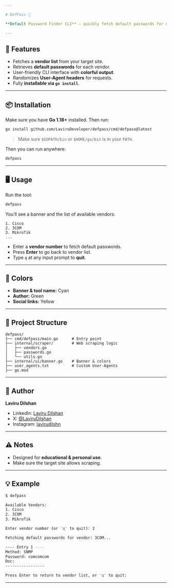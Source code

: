 ```yaml
---

# DefPass 🔑

**Default Password Finder CLI** – quickly fetch default passwords for network vendors.

---
```


## 🚀 Features

* Fetches a **vendor list** from your target site.
* Retrieves **default passwords** for each vendor.
* User-friendly CLI interface with **colorful output**.
* Randomizes **User-Agent headers** for requests.
* Fully **installable via `go install`**.

---

## 📦 Installation

Make sure you have **Go 1.18+** installed. Then run:

```bash
go install github.com/LaviruDeveloper/defpass/cmd/defpass@latest
```

> Make sure `$GOPATH/bin` or `$HOME/go/bin` is in your `PATH`.

Then you can run anywhere:

```bash
defpass
```

---

## 🖥 Usage

Run the tool:

```bash
defpass
```

You’ll see a banner and the list of available vendors:

```
1. Cisco
2. 3COM
3. MikroTik
...
```

* Enter a **vendor number** to fetch default passwords.
* Press **Enter** to go back to vendor list.
* Type `q` at any input prompt to **quit**.

---

## 🎨 Colors

* **Banner & tool name:** Cyan
* **Author:** Green
* **Social links:** Yellow

---

## 🔧 Project Structure

```
defpass/
├── cmd/defpass/main.go      # Entry point
├── internal/scraper/        # Web scraping logic
│   ├── vendors.go
│   ├── passwords.go
│   └── utils.go
├── internal/ui/banner.go    # Banner & colors
├── user_agents.txt          # Custom User-Agents
├── go.mod
```

---

## 👤 Author

**Laviru Dilshan**

* LinkedIn: [Laviru Dilshan](https://linkedin.com/in/lavirudilshan)
* X: [@LaviruDilshan](https://x.com/LaviruDilshan)
* Instagram: [lavirudilshn](https://instagram.com/lavirudilshn)

---

## ⚠️ Notes

* Designed for **educational & personal use**.
* Make sure the target site allows scraping.

---

## 💡 Example

```bash
$ defpass

Available Vendors:
1. Cisco
2. 3COM
3. MikroTik

Enter vendor number (or 'q' to quit): 2

Fetching default passwords for vendor: 3COM...

---- Entry 1 ----
Method: SNMP
Password: comcomcom
Doc: 
-----------------

Press Enter to return to vendor list, or 'q' to quit:
```

---
